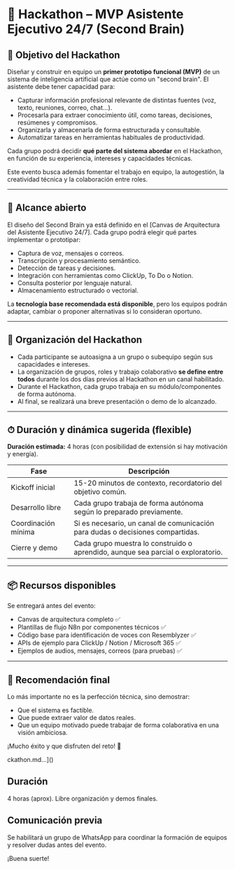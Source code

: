 # 🧠 Hackathon – MVP Asistente Ejecutivo 24/7 (Second Brain)

## 🎯 Objetivo del Hackathon

Diseñar y construir en equipo un **primer prototipo funcional (MVP)** de un sistema de inteligencia artificial que actúe como un "second brain". El asistente debe tener capacidad para:

- Capturar información profesional relevante de distintas fuentes (voz, texto, reuniones, correo, chat…).
- Procesarla para extraer conocimiento útil, como tareas, decisiones, resúmenes y compromisos.
- Organizarla y almacenarla de forma estructurada y consultable.
- Automatizar tareas en herramientas habituales de productividad.

Cada grupo podrá decidir **qué parte del sistema abordar** en el Hackathon, en función de su experiencia, intereses y capacidades técnicas.

Este evento busca además fomentar el trabajo en equipo, la autogestión, la creatividad técnica y la colaboración entre roles.

---

## 🧱 Alcance abierto

El diseño del Second Brain ya está definido en el [Canvas de Arquitectura del Asistente Ejecutivo 24/7]. Cada grupo podrá elegir qué partes implementar o prototipar:

- Captura de voz, mensajes o correos.
- Transcripción y procesamiento semántico.
- Detección de tareas y decisiones.
- Integración con herramientas como ClickUp, To Do o Notion.
- Consulta posterior por lenguaje natural.
- Almacenamiento estructurado o vectorial.

La **tecnología base recomendada está disponible**, pero los equipos podrán adaptar, cambiar o proponer alternativas si lo consideran oportuno.

---

## 👥 Organización del Hackathon

- Cada participante se autoasigna a un grupo o subequipo según sus capacidades e intereses.
- La organización de grupos, roles y trabajo colaborativo **se define entre todos** durante los dos días previos al Hackathon en un canal habilitado.
- Durante el Hackathon, cada grupo trabaja en su módulo/componentes de forma autónoma.
- Al final, se realizará una breve presentación o demo de lo alcanzado.

---

## ⏱ Duración y dinámica sugerida (flexible)

**Duración estimada:** 4 horas (con posibilidad de extensión si hay motivación y energía).

| Fase | Descripción |
|------|-------------|
| Kickoff inicial | 15-20 minutos de contexto, recordatorio del objetivo común. |
| Desarrollo libre | Cada grupo trabaja de forma autónoma según lo preparado previamente. |
| Coordinación mínima | Si es necesario, un canal de comunicación para dudas o decisiones compartidas. |
| Cierre y demo | Cada grupo muestra lo construido o aprendido, aunque sea parcial o exploratorio. |

---

## 📦 Recursos disponibles

Se entregará antes del evento:

- Canvas de arquitectura completo ✅
- Plantillas de flujo N8n por componentes técnicos ✅
- Código base para identificación de voces con Resemblyzer ✅
- APIs de ejemplo para ClickUp / Notion / Microsoft 365 ✅
- Ejemplos de audios, mensajes, correos (para pruebas) ✅

---

## 🧠 Recomendación final

Lo más importante no es la perfección técnica, sino demostrar:
- Que el sistema es factible.
- Que puede extraer valor de datos reales.
- Que un equipo motivado puede trabajar de forma colaborativa en una visión ambiciosa.

¡Mucho éxito y que disfruten del reto! 🚀

ckathon.md…]()


## Duración
4 horas (aprox). Libre organización y demos finales.

## Comunicación previa
Se habilitará un grupo de WhatsApp para coordinar la formación de equipos y resolver dudas antes del evento.

¡Buena suerte!
